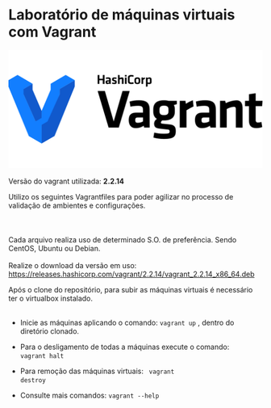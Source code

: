 # Laboratório de máquinas virtuais com Vagrant


![Vagrant Image!](./vagrant.png)

Versão do vagrant utilizada: **2.2.14**

Utilizo os seguintes Vagrantfiles para poder agilizar no processo de validação de ambientes e configurações.
<br>
<br>
<br>
<br>
Cada arquivo realiza uso de determinado S.O. de preferência. Sendo CentOS, Ubuntu ou Debian.
<br>
<br>
Realize o download da versão em uso: https://releases.hashicorp.com/vagrant/2.2.14/vagrant_2.2.14_x86_64.deb

Após o clone do repositório, para subir as máquinas virtuais é necessário ter o virtualbox instalado.
<br>
<br>
- Inicie as máquinas aplicando o comando: <code>vagrant up</code> , dentro do diretório clonado.

- Para o desligamento de todas a máquinas execute o comando: <code> vagrant halt</code>

- Para remoção das máquinas virtuais: <code> vagrant destroy</code>

- Consulte mais comandos: <code>vagrant --help</code>